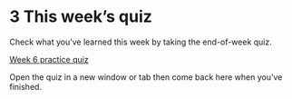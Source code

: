 # 3 This week’s quiz


Check what you’ve learned this week by taking the end-of-week quiz.

[Week 6 practice quiz](https://www.open.edu/openlearn/ocw/mod/quiz/view.php?id=78782)

Open the quiz in a new window or tab then come back here when you’ve finished.

